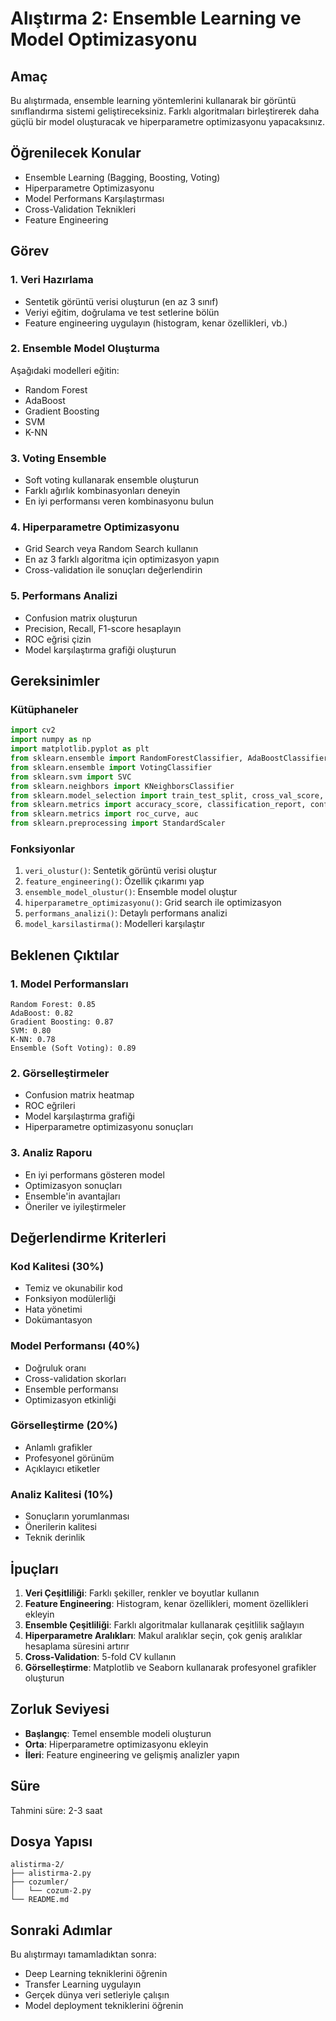 # Alıştırma 2: Ensemble Learning ve Model Optimizasyonu

## Amaç
Bu alıştırmada, ensemble learning yöntemlerini kullanarak bir görüntü sınıflandırma sistemi geliştireceksiniz. Farklı algoritmaları birleştirerek daha güçlü bir model oluşturacak ve hiperparametre optimizasyonu yapacaksınız.

## Öğrenilecek Konular
- Ensemble Learning (Bagging, Boosting, Voting)
- Hiperparametre Optimizasyonu
- Model Performans Karşılaştırması
- Cross-Validation Teknikleri
- Feature Engineering

## Görev

### 1. Veri Hazırlama
- Sentetik görüntü verisi oluşturun (en az 3 sınıf)
- Veriyi eğitim, doğrulama ve test setlerine bölün
- Feature engineering uygulayın (histogram, kenar özellikleri, vb.)

### 2. Ensemble Model Oluşturma
Aşağıdaki modelleri eğitin:
- Random Forest
- AdaBoost
- Gradient Boosting
- SVM
- K-NN

### 3. Voting Ensemble
- Soft voting kullanarak ensemble oluşturun
- Farklı ağırlık kombinasyonları deneyin
- En iyi performansı veren kombinasyonu bulun

### 4. Hiperparametre Optimizasyonu
- Grid Search veya Random Search kullanın
- En az 3 farklı algoritma için optimizasyon yapın
- Cross-validation ile sonuçları değerlendirin

### 5. Performans Analizi
- Confusion matrix oluşturun
- Precision, Recall, F1-score hesaplayın
- ROC eğrisi çizin
- Model karşılaştırma grafiği oluşturun

## Gereksinimler

### Kütüphaneler
```python
import cv2
import numpy as np
import matplotlib.pyplot as plt
from sklearn.ensemble import RandomForestClassifier, AdaBoostClassifier, GradientBoostingClassifier
from sklearn.ensemble import VotingClassifier
from sklearn.svm import SVC
from sklearn.neighbors import KNeighborsClassifier
from sklearn.model_selection import train_test_split, cross_val_score, GridSearchCV
from sklearn.metrics import accuracy_score, classification_report, confusion_matrix
from sklearn.metrics import roc_curve, auc
from sklearn.preprocessing import StandardScaler
```

### Fonksiyonlar
1. `veri_olustur()`: Sentetik görüntü verisi oluştur
2. `feature_engineering()`: Özellik çıkarımı yap
3. `ensemble_model_olustur()`: Ensemble model oluştur
4. `hiperparametre_optimizasyonu()`: Grid search ile optimizasyon
5. `performans_analizi()`: Detaylı performans analizi
6. `model_karsilastirma()`: Modelleri karşılaştır

## Beklenen Çıktılar

### 1. Model Performansları
```
Random Forest: 0.85
AdaBoost: 0.82
Gradient Boosting: 0.87
SVM: 0.80
K-NN: 0.78
Ensemble (Soft Voting): 0.89
```

### 2. Görselleştirmeler
- Confusion matrix heatmap
- ROC eğrileri
- Model karşılaştırma grafiği
- Hiperparametre optimizasyonu sonuçları

### 3. Analiz Raporu
- En iyi performans gösteren model
- Optimizasyon sonuçları
- Ensemble'in avantajları
- Öneriler ve iyileştirmeler

## Değerlendirme Kriterleri

### Kod Kalitesi (30%)
- Temiz ve okunabilir kod
- Fonksiyon modülerliği
- Hata yönetimi
- Dokümantasyon

### Model Performansı (40%)
- Doğruluk oranı
- Cross-validation skorları
- Ensemble performansı
- Optimizasyon etkinliği

### Görselleştirme (20%)
- Anlamlı grafikler
- Profesyonel görünüm
- Açıklayıcı etiketler

### Analiz Kalitesi (10%)
- Sonuçların yorumlanması
- Önerilerin kalitesi
- Teknik derinlik

## İpuçları

1. **Veri Çeşitliliği**: Farklı şekiller, renkler ve boyutlar kullanın
2. **Feature Engineering**: Histogram, kenar özellikleri, moment özellikleri ekleyin
3. **Ensemble Çeşitliliği**: Farklı algoritmalar kullanarak çeşitlilik sağlayın
4. **Hiperparametre Aralıkları**: Makul aralıklar seçin, çok geniş aralıklar hesaplama süresini artırır
5. **Cross-Validation**: 5-fold CV kullanın
6. **Görselleştirme**: Matplotlib ve Seaborn kullanarak profesyonel grafikler oluşturun

## Zorluk Seviyesi
- **Başlangıç**: Temel ensemble modeli oluşturun
- **Orta**: Hiperparametre optimizasyonu ekleyin
- **İleri**: Feature engineering ve gelişmiş analizler yapın

## Süre
Tahmini süre: 2-3 saat

## Dosya Yapısı
```
alistirma-2/
├── alistirma-2.py
├── cozumler/
│   └── cozum-2.py
└── README.md
```

## Sonraki Adımlar
Bu alıştırmayı tamamladıktan sonra:
- Deep Learning tekniklerini öğrenin
- Transfer Learning uygulayın
- Gerçek dünya veri setleriyle çalışın
- Model deployment tekniklerini öğrenin 